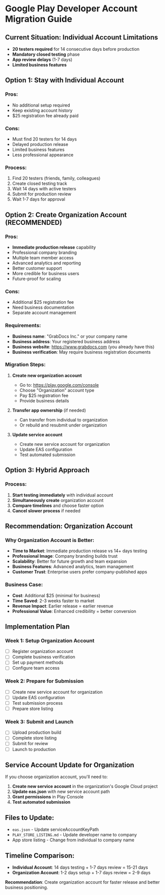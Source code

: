 # Google Play Developer Account Migration Guide

## Current Situation: Individual Account Limitations
- **20 testers required** for 14 consecutive days before production
- **Mandatory closed testing** phase
- **App review delays** (1-7 days)
- **Limited business features**

## Option 1: Stay with Individual Account
### Pros:
- No additional setup required
- Keep existing account history
- $25 registration fee already paid

### Cons:
- Must find 20 testers for 14 days
- Delayed production release
- Limited business features
- Less professional appearance

### Process:
1. Find 20 testers (friends, family, colleagues)
2. Create closed testing track
3. Wait 14 days with active testers
4. Submit for production review
5. Wait 1-7 days for approval

## Option 2: Create Organization Account (RECOMMENDED)
### Pros:
- **Immediate production release** capability
- Professional company branding
- Multiple team member access
- Advanced analytics and reporting
- Better customer support
- More credible for business users
- Future-proof for scaling

### Cons:
- Additional $25 registration fee
- Need business documentation
- Separate account management

### Requirements:
- **Business name**: "GrabDocs Inc." or your company name
- **Business address**: Your registered business address
- **Business website**: https://www.grabdocs.com (you already have this)
- **Business verification**: May require business registration documents

### Migration Steps:
1. **Create new organization account**
   - Go to: https://play.google.com/console
   - Choose "Organization" account type
   - Pay $25 registration fee
   - Provide business details

2. **Transfer app ownership** (if needed)
   - Can transfer from individual to organization
   - Or rebuild and resubmit under organization

3. **Update service account**
   - Create new service account for organization
   - Update EAS configuration
   - Test automated submission

## Option 3: Hybrid Approach
### Process:
1. **Start testing immediately** with individual account
2. **Simultaneously create** organization account
3. **Compare timelines** and choose faster option
4. **Cancel slower process** if needed

## Recommendation: Organization Account

### Why Organization Account is Better:
- **Time to Market**: Immediate production release vs 14+ days testing
- **Professional Image**: Company branding builds trust
- **Scalability**: Better for future growth and team expansion
- **Business Features**: Advanced analytics, team management
- **Customer Trust**: Enterprise users prefer company-published apps

### Business Case:
- **Cost**: Additional $25 (minimal for business)
- **Time Saved**: 2-3 weeks faster to market
- **Revenue Impact**: Earlier release = earlier revenue
- **Professional Value**: Enhanced credibility = better conversion

## Implementation Plan

### Week 1: Setup Organization Account
- [ ] Register organization account
- [ ] Complete business verification
- [ ] Set up payment methods
- [ ] Configure team access

### Week 2: Prepare for Submission
- [ ] Create new service account for organization
- [ ] Update EAS configuration
- [ ] Test submission process
- [ ] Prepare store listing

### Week 3: Submit and Launch
- [ ] Upload production build
- [ ] Complete store listing
- [ ] Submit for review
- [ ] Launch to production

## Service Account Update for Organization

If you choose organization account, you'll need to:

1. **Create new service account** in the organization's Google Cloud project
2. **Update eas.json** with new service account path
3. **Grant permissions** in Play Console
4. **Test automated submission**

## Files to Update:
- `eas.json` - Update serviceAccountKeyPath
- `PLAY_STORE_LISTING.md` - Update developer name to company
- App store listing - Change from individual to company name

## Timeline Comparison:
- **Individual Account**: 14 days testing + 1-7 days review = 15-21 days
- **Organization Account**: 1-2 days setup + 1-7 days review = 2-9 days

**Recommendation**: Create organization account for faster release and better business positioning. 